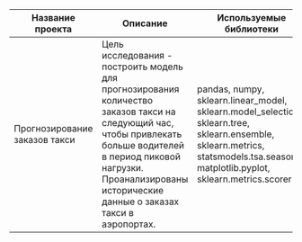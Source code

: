 **Название проекта** | **Описание** | **Используемые библиотеки**
------------ | ------------- | ------------- 
Прогнозирование заказов такси|Цель исследования - построить модель для прогнозирования количество заказов такси на следующий час, чтобы привлекать больше водителей в период пиковой нагрузки. Проанализированы исторические данные о заказах такси в аэропортах.| pandas, numpy, sklearn.linear_model, sklearn.model_selection, sklearn.tree, sklearn.ensemble, sklearn.metrics, statsmodels.tsa.seasonal, matplotlib.pyplot, sklearn.metrics.scorer
